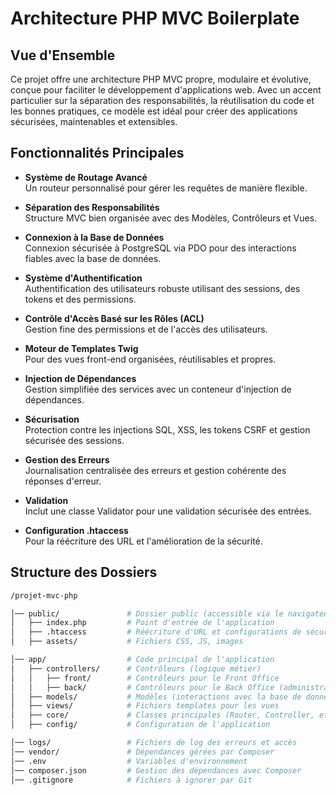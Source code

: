 # Architecture PHP MVC Boilerplate

## Vue d'Ensemble
Ce projet offre une architecture PHP MVC propre, modulaire et évolutive, conçue pour faciliter le développement d'applications web. Avec un accent particulier sur la séparation des responsabilités, la réutilisation du code et les bonnes pratiques, ce modèle est idéal pour créer des applications sécurisées, maintenables et extensibles.

## Fonctionnalités Principales

- **Système de Routage Avancé**  
  Un routeur personnalisé pour gérer les requêtes de manière flexible.

- **Séparation des Responsabilités**  
  Structure MVC bien organisée avec des Modèles, Contrôleurs et Vues.

- **Connexion à la Base de Données**  
  Connexion sécurisée à PostgreSQL via PDO pour des interactions fiables avec la base de données.

- **Système d'Authentification**  
  Authentification des utilisateurs robuste utilisant des sessions, des tokens et des permissions.

- **Contrôle d'Accès Basé sur les Rôles (ACL)**  
  Gestion fine des permissions et de l'accès des utilisateurs.

- **Moteur de Templates Twig**  
  Pour des vues front-end organisées, réutilisables et propres.

- **Injection de Dépendances**  
  Gestion simplifiée des services avec un conteneur d'injection de dépendances.

- **Sécurisation**  
  Protection contre les injections SQL, XSS, les tokens CSRF et gestion sécurisée des sessions.

- **Gestion des Erreurs**  
  Journalisation centralisée des erreurs et gestion cohérente des réponses d'erreur.

- **Validation**  
  Inclut une classe Validator pour une validation sécurisée des entrées.

- **Configuration .htaccess**  
  Pour la réécriture des URL et l'amélioration de la sécurité.

## Structure des Dossiers

```bash
/projet-mvc-php

│── public/               # Dossier public (accessible via le navigateur)
│   ├── index.php         # Point d'entrée de l'application
│   ├── .htaccess         # Réécriture d'URL et configurations de sécurité
│   ├── assets/           # Fichiers CSS, JS, images

│── app/                  # Code principal de l'application
│   ├── controllers/      # Contrôleurs (logique métier)
│   │   ├── front/        # Contrôleurs pour le Front Office
│   │   ├── back/         # Contrôleurs pour le Back Office (administration)
│   ├── models/           # Modèles (interactions avec la base de données)
│   ├── views/            # Fichiers templates pour les vues
│   ├── core/             # Classes principales (Router, Controller, etc.)
│   ├── config/           # Configuration de l'application

│── logs/                 # Fichiers de log des erreurs et accès
│── vendor/               # Dépendances gérées par Composer
│── .env                  # Variables d'environnement
│── composer.json         # Gestion des dépendances avec Composer
│── .gitignore            # Fichiers à ignorer par Git
